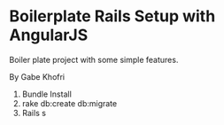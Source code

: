 # Boilerplate Rails Setup with AngularJS

Boiler plate project with some simple features.

By Gabe Khofri

1. Bundle Install
2. rake db:create db:migrate
3. Rails s


